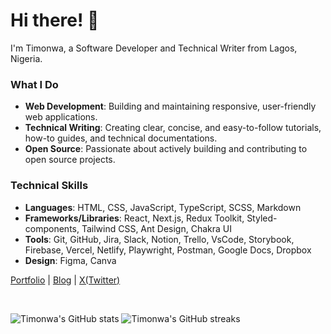 # Hi there! 👋

I'm Timonwa, a Software Developer and Technical Writer from Lagos, Nigeria.

### What I Do
- **Web Development**: Building and maintaining responsive, user-friendly web applications.
- **Technical Writing**: Creating clear, concise, and easy-to-follow tutorials, how-to guides, and technical documentations.
- **Open Source**: Passionate about actively building and contributing to open source projects.

### Technical Skills
- **Languages**: HTML, CSS, JavaScript, TypeScript, SCSS, Markdown
- **Frameworks/Libraries**: React, Next.js, Redux Toolkit, Styled-components, Tailwind CSS, Ant Design, Chakra UI
- **Tools**: Git, GitHub, Jira, Slack, Notion, Trello, VsCode, Storybook, Firebase, Vercel, Netlify, Playwright, Postman, Google Docs, Dropbox
- **Design**: Figma, Canva

<a href="https://tech.timonwa.com">Portfolio</a> | <a href="https://tech.timonwa.com/blog">Blog</a> | <a href="https://www.twitter.com/timonwa_">X(Twitter)</a>

<br />

![Timonwa's GitHub stats](https://github-readme-stats.vercel.app/api?username=timonwa&show_icons=true&theme=dracula) ![Timonwa's GitHub streaks](https://github-readme-streak-stats.herokuapp.com/?user=timonwa&theme=dracula)

